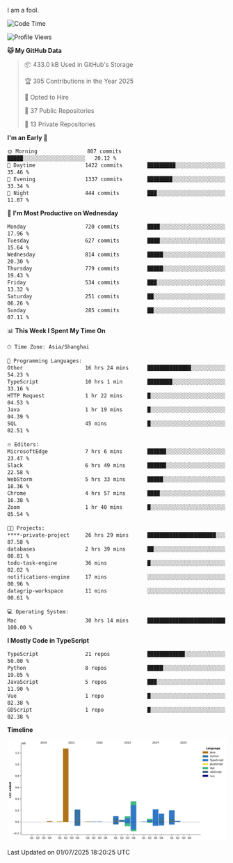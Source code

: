 I am a fool.

<!--START_SECTION:waka-->
![Code Time](http://img.shields.io/badge/Code%20Time-3%2C241%20hrs%2042%20mins-blue)

![Profile Views](http://img.shields.io/badge/Profile%20Views-0-blue)

**🐱 My GitHub Data** 

> 📦 433.0 kB Used in GitHub's Storage 
 > 
> 🏆 395 Contributions in the Year 2025
 > 
> 💼 Opted to Hire
 > 
> 📜 37 Public Repositories 
 > 
> 🔑 13 Private Repositories 
 > 
**I'm an Early 🐤** 

```text
🌞 Morning                807 commits         █████░░░░░░░░░░░░░░░░░░░░   20.12 % 
🌆 Daytime                1422 commits        █████████░░░░░░░░░░░░░░░░   35.46 % 
🌃 Evening                1337 commits        ████████░░░░░░░░░░░░░░░░░   33.34 % 
🌙 Night                  444 commits         ███░░░░░░░░░░░░░░░░░░░░░░   11.07 % 
```
📅 **I'm Most Productive on Wednesday** 

```text
Monday                   720 commits         ████░░░░░░░░░░░░░░░░░░░░░   17.96 % 
Tuesday                  627 commits         ████░░░░░░░░░░░░░░░░░░░░░   15.64 % 
Wednesday                814 commits         █████░░░░░░░░░░░░░░░░░░░░   20.30 % 
Thursday                 779 commits         █████░░░░░░░░░░░░░░░░░░░░   19.43 % 
Friday                   534 commits         ███░░░░░░░░░░░░░░░░░░░░░░   13.32 % 
Saturday                 251 commits         ██░░░░░░░░░░░░░░░░░░░░░░░   06.26 % 
Sunday                   285 commits         ██░░░░░░░░░░░░░░░░░░░░░░░   07.11 % 
```


📊 **This Week I Spent My Time On** 

```text
🕑︎ Time Zone: Asia/Shanghai

💬 Programming Languages: 
Other                    16 hrs 24 mins      ██████████████░░░░░░░░░░░   54.23 % 
TypeScript               10 hrs 1 min        ████████░░░░░░░░░░░░░░░░░   33.16 % 
HTTP Request             1 hr 22 mins        █░░░░░░░░░░░░░░░░░░░░░░░░   04.53 % 
Java                     1 hr 19 mins        █░░░░░░░░░░░░░░░░░░░░░░░░   04.39 % 
SQL                      45 mins             █░░░░░░░░░░░░░░░░░░░░░░░░   02.51 % 

🔥 Editors: 
MicrosoftEdge            7 hrs 6 mins        ██████░░░░░░░░░░░░░░░░░░░   23.47 % 
Slack                    6 hrs 49 mins       ██████░░░░░░░░░░░░░░░░░░░   22.58 % 
WebStorm                 5 hrs 33 mins       █████░░░░░░░░░░░░░░░░░░░░   18.36 % 
Chrome                   4 hrs 57 mins       ████░░░░░░░░░░░░░░░░░░░░░   16.38 % 
Zoom                     1 hr 40 mins        █░░░░░░░░░░░░░░░░░░░░░░░░   05.54 % 

🐱‍💻 Projects: 
****-private-project     26 hrs 29 mins      ██████████████████████░░░   87.58 % 
databases                2 hrs 39 mins       ██░░░░░░░░░░░░░░░░░░░░░░░   08.81 % 
todo-task-engine         36 mins             █░░░░░░░░░░░░░░░░░░░░░░░░   02.02 % 
notifications-engine     17 mins             ░░░░░░░░░░░░░░░░░░░░░░░░░   00.96 % 
datagrip-workspace       11 mins             ░░░░░░░░░░░░░░░░░░░░░░░░░   00.61 % 

💻 Operating System: 
Mac                      30 hrs 14 mins      █████████████████████████   100.00 % 
```

**I Mostly Code in TypeScript** 

```text
TypeScript               21 repos            ████████████░░░░░░░░░░░░░   50.00 % 
Python                   8 repos             █████░░░░░░░░░░░░░░░░░░░░   19.05 % 
JavaScript               5 repos             ███░░░░░░░░░░░░░░░░░░░░░░   11.90 % 
Vue                      1 repo              █░░░░░░░░░░░░░░░░░░░░░░░░   02.38 % 
GDScript                 1 repo              █░░░░░░░░░░░░░░░░░░░░░░░░   02.38 % 
```



**Timeline**

![Lines of Code chart](https://raw.githubusercontent.com/VeejaLiu/VeejaLiu/master/assets/bar_graph.png)


 Last Updated on 01/07/2025 18:20:25 UTC
<!--END_SECTION:waka-->
